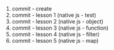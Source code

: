 1. commit - create
2. commit - lesson 1 (native js - test)
2. commit - lesson 2 (native js - object)
3. commit - lesson 3 (native js - function)
4. commit - lesson 4 (native js - filter)
5. commit - lesson 5 (native js - map)
